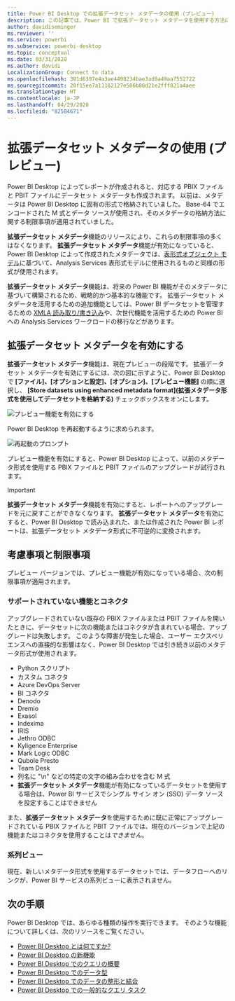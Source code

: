 ```yaml
---
title: Power BI Desktop での拡張データセット メタデータの使用 (プレビュー)
description: この記事では、Power BI で拡張データセット メタデータを使用する方法について説明します。
author: davidiseminger
ms.reviewer: ''
ms.service: powerbi
ms.subservice: powerbi-desktop
ms.topic: conceptual
ms.date: 03/31/2020
ms.author: davidi
LocalizationGroup: Connect to data
ms.openlocfilehash: 301d6397e4a3ae4498234bae3ad8a49aa7552722
ms.sourcegitcommit: 20f15ee7a11162127e506b86d21e2fff821a4aee
ms.translationtype: HT
ms.contentlocale: ja-JP
ms.lasthandoff: 04/29/2020
ms.locfileid: "82584671"
---
```

# <a name="using-enhanced-dataset-metadata-preview"></a>拡張データセット メタデータの使用 (プレビュー)

Power BI Desktop によってレポートが作成されると、対応する PBIX ファイルと PBIT ファイルにデータセット メタデータも作成されます。 以前は、メタデータは Power BI Desktop に固有の形式で格納されていました。 Base-64 でエンコードされた M 式とデータ ソースが使用され、そのメタデータの格納方法に関する制限事項が適用されていました。

**拡張データセット メタデータ**機能のリリースにより、これらの制限事項の多くはなくなります。 **拡張データセット メタデータ**機能が有効になっていると、Power BI Desktop によって作成されたメタデータでは、[表形式オブジェクト モデル](https://docs.microsoft.com/bi-reference/tom/introduction-to-the-tabular-object-model-tom-in-analysis-services-amo)に基づいて、Analysis Services 表形式モデルに使用されるものと同様の形式が使用されます。


**拡張データセット メタデータ**機能は、将来の Power BI 機能がそのメタデータに基づいて構築されるため、戦略的かつ基本的な機能です。 拡張データセット メタデータを活用するための追加機能としては、Power BI データセットを管理するための [XMLA 読み取り/書き込み](https://docs.microsoft.com/power-platform-release-plan/2019wave2/business-intelligence/xmla-readwrite)や、次世代機能を活用するための Power BI への Analysis Services ワークロードの移行などがあります。



## <a name="enable-enhanced-dataset-metadata"></a>拡張データセット メタデータを有効にする

**拡張データセット メタデータ**機能は、現在プレビューの段階です。 拡張データセット メタデータを有効にするには、次の図に示すように、Power BI Desktop で **[ファイル]、[オプションと設定]、[オプション]、[プレビュー機能]** の順に選択し、 **[Store datasets using enhanced metadata format]\(拡張メタデータ形式を使用してデータセットを格納する\)** チェックボックスをオンにします。 

![プレビュー機能を有効にする](media/desktop-enhanced-dataset-metadata/enhanced-dataset-metadata-01.png)

Power BI Desktop を再起動するように求められます。

![再起動のプロンプト](media/desktop-enhanced-dataset-metadata/enhanced-dataset-metadata-02.png)

プレビュー機能を有効にすると、Power BI Desktop によって、以前のメタデータ形式を使用する PBIX ファイルと PBIT ファイルのアップグレードが試行されます。 

> [!IMPORTANT]
> **拡張データセット メタデータ**機能を有効にすると、レポートへのアップグレードを元に戻すことができなくなります。 **拡張データセット メタデータ**を有効にすると、Power BI Desktop で読み込まれた、または作成された Power BI レポートは、拡張データセット メタデータ形式に不可逆的に変換されます。

## <a name="considerations-and-limitations"></a>考慮事項と制限事項

プレビュー バージョンでは、プレビュー機能が有効になっている場合、次の制限事項が適用されます。

### <a name="unsupported-features-and-connectors"></a>サポートされていない機能とコネクタ
アップグレードされていない既存の PBIX ファイルまたは PBIT ファイルを開いたときに、データセットに次の機能またはコネクタが含まれている場合、アップグレードは失敗します。 このような障害が発生した場合、ユーザー エクスペリエンスへの直接的な影響はなく、Power BI Desktop では引き続き以前のメタデータ形式が使用されます。

* Python スクリプト
* カスタム コネクタ
* Azure DevOps Server
* BI コネクタ
* Denodo
* Dremio
* Exasol
* Indexima
* IRIS
* Jethro ODBC
* Kyligence Enterprise
* Mark Logic ODBC
* Qubole Presto
* Team Desk
* 列名に "\\n" などの特定の文字の組み合わせを含む M 式
* **拡張データセット メタデータ**機能が有効になっているデータセットを使用する場合は、Power BI サービスでシングル サイン オン (SSO) データ ソースを設定することはできません

また、**拡張データセット メタデータ**を使用するために既に正常にアップグレードされている PBIX ファイルと PBIT ファイルでは、現在のバージョンで上記の機能またはコネクタを使用することは*できません*。

### <a name="lineage-view"></a>系列ビュー
現在、新しいメタデータ形式を使用するデータセットでは、データフローへのリンクが、Power BI サービスの系列ビューに表示されません。

## <a name="next-steps"></a>次の手順

Power BI Desktop では、あらゆる種類の操作を実行できます。 そのような機能について詳しくは、次のリソースをご覧ください。

* [Power BI Desktop とは何ですか?](desktop-what-is-desktop.md)
* [Power BI Desktop の新機能](desktop-latest-update.md)
* [Power BI Desktop でのクエリの概要](desktop-query-overview.md)
* [Power BI Desktop でのデータ型](desktop-data-types.md)
* [Power BI Desktop でのデータの整形と結合](desktop-shape-and-combine-data.md)
* [Power BI Desktop での一般的なクエリ タスク](desktop-common-query-tasks.md)

